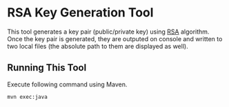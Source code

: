 # RSA Key Generation Tool

This tool generates a key pair (public/private key) using <a href="https://simple.wikipedia.org/wiki/RSA_algorithm">RSA</a> algorithm. Once the key pair is generated, they are outputed on console and written to two local files (the absolute path to them are displayed as well).

## Running This Tool

Execute following command using Maven.

    mvn exec:java
